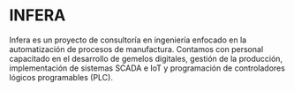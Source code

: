 # INFERA
Infera es un proyecto de consultoría en ingeniería enfocado en la automatización de procesos de manufactura. Contamos con personal capacitado en el desarrollo de gemelos digitales, gestión de la producción, implementación de sistemas SCADA e IoT y programación de controladores lógicos programables (PLC).
